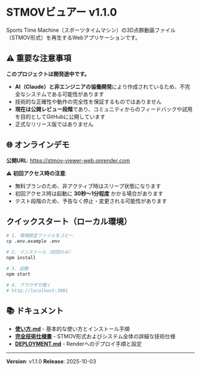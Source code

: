 # STMOVビュアー v1.1.0

Sports Time Machine（スポーツタイムマシン）の3D点群動画ファイル（STMOV形式）を再生するWebアプリケーションです。

## ⚠️ 重要な注意事項

**このプロジェクトは開発途中です。**

- **AI（Claude）と非エンジニアの協働開発**により作成されているため、不完全なシステムである可能性があります
- 技術的な正確性や動作の完全性を保証するものではありません
- **現在は公開レビュー段階**であり、コミュニティからのフィードバックや試用を目的としてGitHubに公開しています
- 正式なリリース版ではありません

## 🌐 オンラインデモ

**公開URL**: https://stmov-viewer-web.onrender.com

⚠️ **初回アクセス時の注意**:
- 無料プランのため、非アクティブ時はスリープ状態になります
- 初回アクセス時は起動に **30秒〜1分程度** かかる場合があります
- テスト段階のため、予告なく停止・変更される可能性があります

## クイックスタート（ローカル環境）

```bash
# 1. 環境設定ファイルをコピー
cp .env.example .env

# 2. インストール（初回のみ）
npm install

# 3. 起動
npm start

# 4. ブラウザで開く
# http://localhost:3001
```

## 📚 ドキュメント

- **[使い方.md](./使い方.md)** - 基本的な使い方とインストール手順
- **[完全技術仕様書](./STMOV_COMPLETE_REFERENCE_20251009.md)** - STMOV形式およびシステム全体の詳細な技術仕様
- **[DEPLOYMENT.md](./DEPLOYMENT.md)** - Renderへのデプロイ手順と設定

---

**Version**: v1.1.0
**Release**: 2025-10-03
